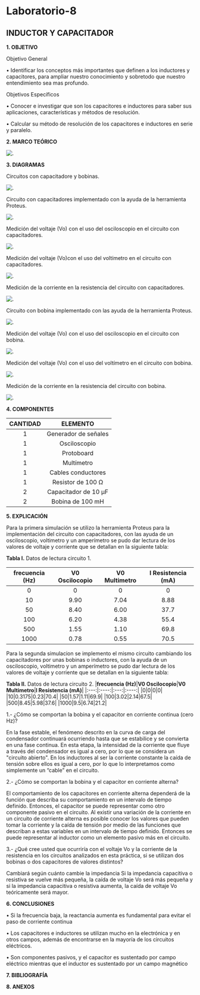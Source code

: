 # Laboratorio-8

## INDUCTOR Y CAPACITADOR

**1. OBJETIVO**

Objetivo General

•	Identificar los conceptos más importantes que definen a los inductores y capacitores, para ampliar nuestro conocimiento y sobretodo que nuestro entendimiento sea mas profundo.

Objetivos Específicos

•	Conocer e investigar que son los capacitores e inductores para saber sus aplicaciones, características y métodos de resolución.

•	Calcular su método de resolución de los capacitores e inductores en serie y paralelo.

**2. MARCO TEÓRICO**

![.](https://github.com/Estefania-O/Laboratorio-8/blob/main/img./Mapa_Lab%208.png)

**3. DIAGRAMAS**

Circuitos con capacitadore y bobinas.

![.](https://github.com/Estefania-O/Laboratorio-8/blob/main/img./Circuitos_Gu%C3%ADa%208.png)

Circuito con capacitadores implementado con la ayuda de la herramienta Proteus.

![.](https://github.com/Estefania-O/Laboratorio-8/blob/main/img./Circuito_capacitadores.png)

Medición del voltaje (Vo) con el uso del osciloscopio en el circuito con capacitadores.

![.](https://github.com/Estefania-O/Laboratorio-8/blob/main/img./Medicion_V0_Osciloscopio.png)

Medición del voltaje (Vo)con el uso del voltímetro en el circuito con capacitadores.

![.](https://github.com/Estefania-O/Laboratorio-8/blob/main/img./Medicion_V0_Voltimetro.png)

Medición de la corriente en la resistencia del circuito con capacitadores.

![.](https://github.com/Estefania-O/Laboratorio-8/blob/main/img./Medicion_Corriente_Resistencia.png)

Circuito con bobina implementado con las ayuda de la herramienta Proteus.

![.](https://github.com/Estefania-O/Laboratorio-8/blob/main/img./Circuito_bobinas.png)

Medición del voltaje (Vo) con el uso del osciloscopio en el circuito con bobina.

![.](https://github.com/Estefania-O/Laboratorio-8/blob/main/img./Medicion_Vo_Osciloscopio.png)

Medición del voltaje (Vo) con el uso del voltímetro en el circuito con bobina.

![.](https://github.com/Estefania-O/Laboratorio-8/blob/main/img./Medicion_Vo_Osciloscopio.png)

Medición de la corriente en la resistencia del circuito con bobina.

![.](https://github.com/Estefania-O/Laboratorio-8/blob/main/img./Medicion_Corriente_Resistencia2.png)

**4. COMPONENTES**

|**CANTIDAD**|**ELEMENTO**|
|:----:|:----:|
|1|Generador de señales|
|1|Osciloscopio|
|1|Protoboard|
|1|Multímetro|
|1|Cables conductores|
|1|Resistor de 100 Ω|
|2|Capacitador de 10 μF|
|2|Bobina de 100 mH|

**5. EXPLICACIÓN**

Para la primera simulación se utilizo la herramienta Proteus para la implementación del circuito con capacitadores, con las ayuda de un osciloscopio, voltimetro y un amperímetro se pudo dar lectura de los valores de voltaje y corriente que  se detallan en la siguiente tabla:

**Tabla I.** Datos de lectura circuito 1.

|**frecuencia (Hz)**|**V0 Oscilocopio**|**V0 Multimetro**|**I Resistencia (mA)**|
|:---:|:----:|:---:|:----:|
|0|0|0|0|
|10|9.90|7.04|8.88|
|50|8.40|6.00|37.7|
|100|6.20|4.38|55.4|
|500|1.55|1.10|69.8|
|1000|0.78|0.55|70.5|

Para la segunda simulacion se implemento el mismo circuito cambiando los capacitadores por unas bobinas o inductores, con la ayuda de un osciloscopio, voltimetro y un amperímetro se pudo dar lectura de los valores de voltaje y corriente que se detallan en la siguiente tabla:

**Tabla II.** Datos  de lectura circuito 2.
|**frecuencia (Hz)**|**V0 Oscilocopio**|**V0 Multimetro**|**I Resistencia (mA)**|
|:---:|:----:|:---:|:----:|
|0|0|0|0|
|10|0.3175|0.23|70.4|
|50|1.57|1.11|69.9|
|100|3.02|2.14|67.5|
|500|8.45|5.98|37.6|
|1000|9.5|6.74|21.2|

1.- ¿Cómo se comportan la bobina y el capacitor en corriente continua (cero Hz)?

En la fase estable, el fenómeno descrito en la curva de carga del condensador continuará ocurriendo hasta que se estabilice y se convierta en una fase continua. En esta etapa, la intensidad de la corriente que fluye a través del condensador es igual a cero, por lo que se considera un "circuito abierto". En los inductores al ser la corriente constante la caída de tensión sobre ellos es igual a cero, por lo que lo interpretamos como simplemente un “cable” en el circuito.

2.- ¿Cómo se comportan la bobina y el capacitor en corriente alterna?

El comportamiento de los capacitores en corriente alterna dependerá de la función que describa su comportamiento en un intervalo de tiempo definido. Entonces, el capacitor se puede representar como otro componente pasivo en el circuito.  Al  existir  una  variación  de  la  corriente  en  un  circuito  de  corriente  alterna  es  posible conocer los valores que pueden tomar la corriente y la caída de tensión por medio de las funciones que describan a estas variables en un intervalo de tiempo definido. 
Entonces se  puede representar al inductor como un elemento pasivo más en el circuito.

3.- ¿Qué cree usted que ocurriría con el voltaje Vo y la corriente de la resistencia en los circuitos analizados en esta práctica, si se utilizan dos bobinas o dos capacitores de valores distintos?

Cambiará según cuánto cambie la impedancia Si la impedancia capacitiva o resistiva se vuelve más pequeña, la caída de voltaje Vo será más pequeña  y si la impedancia capacitiva o resistiva aumenta, la caída de voltaje Vo teóricamente será mayor.

**6. CONCLUSIONES**

•	Si la frecuencia baja, la reactancia aumenta es fundamental para evitar el paso de corriente continua

•	Los capacitores e inductores se utilizan mucho en la electrónica y en otros campos, además de encontrarse en la mayoría de los circuitos eléctricos. 

•	Son componentes pasivos, y el capacitor es sustentado por campo eléctrico mientras que el inductor es sustentado por un campo magnético


**7. BIBLIOGRAFÍA**

**8. ANEXOS**
